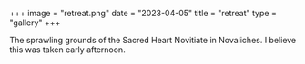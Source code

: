 +++
image = "retreat.png"
date = "2023-04-05"
title = "retreat"
type = "gallery"
+++

The sprawling grounds of the Sacred Heart Novitiate in Novaliches. I believe
this was taken early afternoon.
